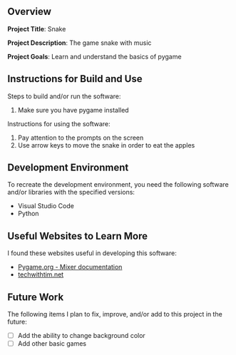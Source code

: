 ## Overview

**Project Title**: Snake

**Project Description**: The game snake with music

**Project Goals**: Learn and understand the basics of pygame

## Instructions for Build and Use

Steps to build and/or run the software:

1. Make sure you have pygame installed

Instructions for using the software:

1. Pay attention to the prompts on the screen
2. Use arrow keys to move the snake in order to eat the apples

## Development Environment 

To recreate the development environment, you need the following software and/or libraries with the specified versions:

* Visual Studio Code
* Python

## Useful Websites to Learn More

I found these websites useful in developing this software:

* [Pygame.org - Mixer documentation](https://www.pygame.org/docs/ref/music.html#pygame.mixer.music.get_busy)
* [techwithtim.net](https://www.techwithtim.net/tutorials/game-development-with-python/pygame-tutorial/pygame-tutorial-movement)

## Future Work

The following items I plan to fix, improve, and/or add to this project in the future:

* [ ] Add the ability to change background color
* [ ] Add other basic games 

